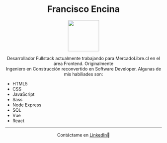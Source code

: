 <h1 align="center">Francisco Encina</h1>
<div id="header" align="center">
  <img src="https://media.giphy.com/media/M9gbBd9nbDrOTu1Mqx/giphy.gif" width="100"/>
</div>
<p align="center">
  Desarrollador Fullstack actualmente trabajando para MercadoLibre.cl en el área Frontend. Originalmente <br/>
  Ingeniero en Construcción reconvertido en Software Developer. Algunas de mis habiliades son:
</p>
<ul>
  <li>HTML5</li>
  <li>CSS</li>
  <li>JavaScript</li>
  <li>Sass</li>
  <li>Node Express</li>
  <li>SQL</li>
  <li>Vue</li>
  <li>React</li>
</ul>
<hr/>
<p align="center">Contáctame en <a href="https://www.linkedin.com/in/frencinap/">LinkedIn</a>🎯</p>

<!--
**frencinap/frencinap** is a ✨ _special_ ✨ repository because its `README.md` (this file) appears on your GitHub profile.

Here are some ideas to get you started:

- 🔭 I’m currently working on ...
- 🌱 I’m currently learning ...
- 👯 I’m looking to collaborate on ...
- 🤔 I’m looking for help with ...
- 💬 Ask me about ...
- 📫 How to reach me: ...
- 😄 Pronouns: ...
- ⚡ Fun fact: ...
-->
